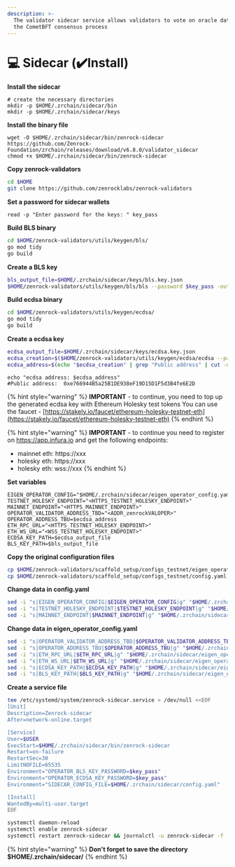 ```yaml
---
description: >-
  The validator sidecar service allows validators to vote on oracle data during
  the CometBFT consensus process
---
```


# 💻 Sidecar (✔️Install)

**Install the sidecar**

```shell
# create the necessary directories
mkdir -p $HOME/.zrchain/sidecar/bin
mkdir -p $HOME/.zrchain/sidecar/keys
```

**Install the binary file**

```shell
wget -O $HOME/.zrchain/sidecar/bin/zenrock-sidecar https://github.com/Zenrock-Foundation/zrchain/releases/download/v6.8.0/validator_sidecar
chmod +x $HOME/.zrchain/sidecar/bin/zenrock-sidecar
```

**Copy zenrock-validators**

```bash
cd $HOME
git clone https://github.com/zenrocklabs/zenrock-validators
```

**Set a password for sidecar wallets**

```shell
read -p "Enter password for the keys: " key_pass
```

**Build BLS binary**

```bash
cd $HOME/zenrock-validators/utils/keygen/bls/
go mod tidy
go build
```

**Create a BLS key**

```bash
bls_output_file=$HOME/.zrchain/sidecar/keys/bls.key.json
$HOME/zenrock-validators/utils/keygen/bls/bls --password $key_pass -output-file $bls_output_file
```

**Build ecdsa binary**

```bash
cd $HOME/zenrock-validators/utils/keygen/ecdsa/
go mod tidy
go build
```

**Create a ecdsa key**

```bash
ecdsa_output_file=$HOME/.zrchain/sidecar/keys/ecdsa.key.json
ecdsa_creation=$($HOME/zenrock-validators/utils/keygen/ecdsa/ecdsa --password $key_pass -output-file $ecdsa_output_file)
ecdsa_address=$(echo "$ecdsa_creation" | grep "Public address" | cut -d: -f2)
```

```shell
echo "ecdsa address: $ecdsa_address"
#Public address:  0xe766944B5a25B1DE938eF19D15D1F5d3B4fe6E2D
```

{% hint style="warning" %}
**IMPORTANT** - to continue, you need to top up the generated ecdsa key with Ethereum Holesky test tokens You can use the faucet - [https://stakely.io/faucet/ethereum-holesky-testnet-eth](https://stakely.io/faucet/ethereum-holesky-testnet-eth)
{% endhint %}

{% hint style="warning" %}
**IMPORTANT** - to continue you need to register on https://app.infura.io and get the following endpoints:&#x20;

* mainnet eth: https://xxx&#x20;
* holesky eth: https://xxx&#x20;
* holesky eth: wss://xxx
{% endhint %}

**Set variables**

```shell
EIGEN_OPERATOR_CONFIG="$HOME/.zrchain/sidecar/eigen_operator_config.yaml"
TESTNET_HOLESKY_ENDPOINT="<HTTPS_TESTNET_HOLESKY_ENDPOINT>"
MAINNET_ENDPOINT="<HTTPS_MAINNET_ENDPOINT>"
OPERATOR_VALIDATOR_ADDRESS_TBD="<ADDR_zenrockVALOPER>"
OPERATOR_ADDRESS_TBU=$ecdsa_address
ETH_RPC_URL="<HTTPS_TESTNET_HOLESKY_ENDPOINT>"
ETH_WS_URL="<WSS_TESTNET_HOLESKY_ENDPOINT>"
ECDSA_KEY_PATH=$ecdsa_output_file
BLS_KEY_PATH=$bls_output_file
```

**Copy the original configuration files**

```bash
cp $HOME/zenrock-validators/scaffold_setup/configs_testnet/eigen_operator_config.yaml $HOME/.zrchain/sidecar/
cp $HOME/zenrock-validators/scaffold_setup/configs_testnet/config.yaml $HOME/.zrchain/sidecar/
```

**Change data in config.yaml**

```bash
sed -i "s|EIGEN_OPERATOR_CONFIG|$EIGEN_OPERATOR_CONFIG|g" "$HOME/.zrchain/sidecar/config.yaml"
sed -i "s|TESTNET_HOLESKY_ENDPOINT|$TESTNET_HOLESKY_ENDPOINT|g" "$HOME/.zrchain/sidecar/config.yaml"
sed -i "s|MAINNET_ENDPOINT|$MAINNET_ENDPOINT|g" "$HOME/.zrchain/sidecar/config.yaml"
```

**Change data in eigen\_operator\_config.yaml**

```bash
sed -i "s|OPERATOR_VALIDATOR_ADDRESS_TBD|$OPERATOR_VALIDATOR_ADDRESS_TBD|g" "$HOME/.zrchain/sidecar/eigen_operator_config.yaml"
sed -i "s|OPERATOR_ADDRESS_TBU|$OPERATOR_ADDRESS_TBU|g" "$HOME/.zrchain/sidecar/eigen_operator_config.yaml"
sed -i "s|ETH_RPC_URL|$ETH_RPC_URL|g" "$HOME/.zrchain/sidecar/eigen_operator_config.yaml"
sed -i "s|ETH_WS_URL|$ETH_WS_URL|g" "$HOME/.zrchain/sidecar/eigen_operator_config.yaml"
sed -i "s|ECDSA_KEY_PATH|$ECDSA_KEY_PATH|g" "$HOME/.zrchain/sidecar/eigen_operator_config.yaml"
sed -i "s|BLS_KEY_PATH|$BLS_KEY_PATH|g" "$HOME/.zrchain/sidecar/eigen_operator_config.yaml"
```

**Create a service file**

```bash
tee /etc/systemd/system/zenrock-sidecar.service > /dev/null <<EOF
[Unit]
Description=Zenrock-sidecar
After=network-online.target

[Service]
User=$USER
ExecStart=$HOME/.zrchain/sidecar/bin/zenrock-sidecar
Restart=on-failure
RestartSec=30
LimitNOFILE=65535
Environment="OPERATOR_BLS_KEY_PASSWORD=$key_pass"
Environment="OPERATOR_ECDSA_KEY_PASSWORD=$key_pass"
Environment="SIDECAR_CONFIG_FILE=$HOME/.zrchain/sidecar/config.yaml"

[Install]
WantedBy=multi-user.target
EOF
```

```bash
systemctl daemon-reload
systemctl enable zenrock-sidecar
systemctl restart zenrock-sidecar && journalctl -u zenrock-sidecar -f -o cat
```

{% hint style="warning" %}
**Don't forget to save the directory $HOME/.zrchain/sidecar/**
{% endhint %}

